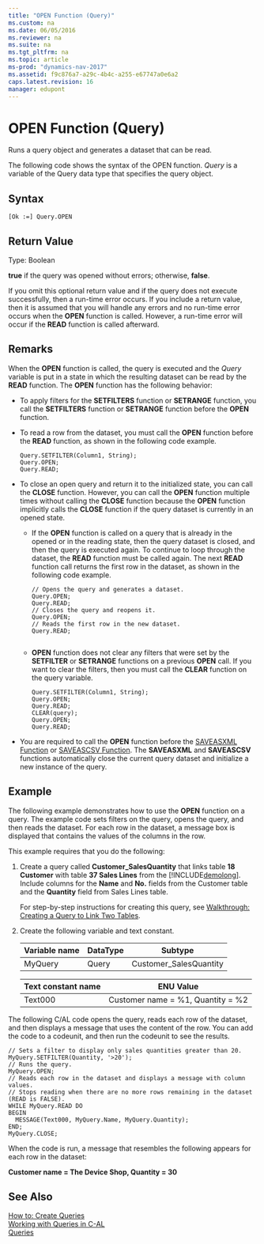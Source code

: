 ```yaml
---
title: "OPEN Function (Query)"
ms.custom: na
ms.date: 06/05/2016
ms.reviewer: na
ms.suite: na
ms.tgt_pltfrm: na
ms.topic: article
ms-prod: "dynamics-nav-2017"
ms.assetid: f9c876a7-a29c-4b4c-a255-e67747a0e6a2
caps.latest.revision: 16
manager: edupont
---
```

# OPEN Function (Query)
Runs a query object and generates a dataset that can be read.  
  
 The following code shows the syntax of the OPEN function. *Query* is a variable of the Query data type that specifies the query object.  
  
## Syntax  
  
```  
[Ok :=] Query.OPEN  
```  
  
## Return Value  
 Type: Boolean  
  
 **true** if the query was opened without errors; otherwise, **false**.  
  
 If you omit this optional return value and if the query does not execute successfully, then a run-time error occurs. If you include a return value, then it is assumed that you will handle any errors and no run-time error occurs when the **OPEN** function is called. However, a run-time error will occur if the **READ** function is called afterward.  
  
## Remarks  
 When the **OPEN** function is called, the query is executed and the *Query* variable is put in a state in which the resulting dataset can be read by the **READ** function. The **OPEN** function has the following behavior:  
  
-   To apply filters for the **SETFILTERS** function or **SETRANGE** function, you call the **SETFILTERS** function or **SETRANGE** function before the **OPEN** function.  
  
-   To read a row from the dataset, you must call the **OPEN** function before the **READ** function, as shown in the following code example.  
  
    ```  
    Query.SETFILTER(Column1, String);  
    Query.OPEN;  
    Query.READ;  
    ```  
  
-   To close an open query and return it to the initialized state, you can call the **CLOSE** function. However, you can call the **OPEN** function multiple times without calling the **CLOSE** function because the **OPEN** function implicitly calls the **CLOSE** function if the query dataset is currently in an opened state.  
  
    -   If the **OPEN** function is called on a query that is already in the opened or in the reading state, then the query dataset is closed, and then the query is executed again. To continue to loop through the dataset, the **READ** function must be called again. The next **READ** function call returns the first row in the dataset, as shown in the following code example.  
  
        ```  
        // Opens the query and generates a dataset.  
        Query.OPEN;  
        Query.READ;  
        // Closes the query and reopens it.  
        Query.OPEN;  
        // Reads the first row in the new dataset.  
        Query.READ;  
  
        ```  
  
    -   **OPEN** function does not clear any filters that were set by the **SETFILTER** or **SETRANGE** functions on a previous **OPEN** call. If you want to clear the filters, then you must call the **CLEAR** function on the query variable.  
  
        ```  
        Query.SETFILTER(Column1, String);  
        Query.OPEN;  
        Query.READ;  
        CLEAR(query);  
        Query.OPEN;  
        Query.READ;  
        ```  
  
-   You are required to call the **OPEN** function before the [SAVEASXML Function](SAVEASXML-Function.md) or [SAVEASCSV Function](SAVEASCSV-Function.md). The **SAVEASXML** and **SAVEASCSV** functions automatically close the current query dataset and initialize a new instance of the query.  
  
## Example  
 The following example demonstrates how to use the **OPEN** function on a query. The example code sets filters on the query, opens the query, and then reads the dataset. For each row in the dataset, a message box is displayed that contains the values of the columns in the row.  
  
 This example requires that you do the following:  
  
1.  Create a query called **Customer\_SalesQuantity** that links table **18 Customer** with table  **37 Sales Lines** from the [!INCLUDE[demolong](includes/demolong_md.md)]. Include columns for the **Name** and **No.** fields from the Customer table and the **Quantity** field from Sales Lines table.  
  
     For step-by-step instructions for creating this query, see [Walkthrough: Creating a Query to Link Two Tables](Walkthrough--Creating-a-Query-to-Link-Two-Tables.md).  
  
2.  Create the following variable and text constant.  
  
    |Variable name|DataType|Subtype|  
    |-------------------|--------------|-------------|  
    |MyQuery|Query|Customer\_SalesQuantity|  
  
    |Text constant name|ENU Value|  
    |------------------------|---------------|  
    |Text000|Customer name = %1, Quantity = %2|  
  
 The following C/AL code opens the query, reads each row of the dataset, and then displays a message that uses the content of the row. You can add the code to a codeunit, and then run the codeunit to see the results.  
  
```  
// Sets a filter to display only sales quantities greater than 20.  
MyQuery.SETFILTER(Quantity, '>20');   
// Runs the query.  
MyQuery.OPEN;  
// Reads each row in the dataset and displays a message with column values.  
// Stops reading when there are no more rows remaining in the dataset (READ is FALSE).  
WHILE MyQuery.READ DO  
BEGIN  
  MESSAGE(Text000, MyQuery.Name, MyQuery.Quantity);  
END;  
MyQuery.CLOSE;  
```  
  
 When the code is run, a message that resembles the following appears for each row in the dataset:  
  
 **Customer name = The Device Shop, Quantity = 30**  
  
## See Also  
 [How to: Create Queries](How-to--Create-Queries.md)   
 [Working with Queries in C-AL](Working-with-Queries-in-C-AL.md)   
 [Queries](Queries.md)